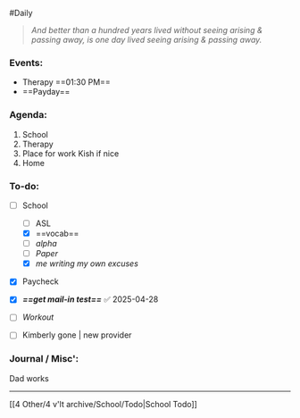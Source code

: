 #Daily 
>*And better than a hundred years lived without seeing arising & passing away, is one day lived seeing arising & passing away.*
### Events:
- Therapy ==01:30 PM==
- ==Payday==
### Agenda:
1. School
2. Therapy
3. Place for work
	Kish if nice
4. Home
### To-do:
- [ ] School
	- [ ] ASL
	- [x] ==vocab==
	- [ ] *alpha*
	- [ ] *Paper*
	- [x] *me writing my own excuses*
- [x] Paycheck
- [x] ***==get mail-in test==*** ✅ 2025-04-28
- [ ] *Workout*
- [ ] Kimberly gone | new provider


### Journal / Misc':
Dad works

---
[[4 Other/4 v'lt archive/School/Todo|School Todo]]